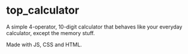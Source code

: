 # top_calculator
A simple 4-operator, 10-digit calculator that behaves like your everyday calculator, except the memory stuff.

Made with JS, CSS and HTML.
